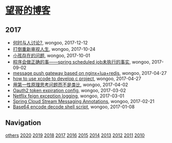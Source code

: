 # [望哥的博客](http://blog.sisopipo.com)

## 2017
* [何时与人讨论?](/2017/2017-12-12-discuss-with-others), wongoo, 2017-12-12
* [打倒重新审视人生](/2017/2017-10-24-different_sence_of_life), wongoo, 2017-10-24
* [小孩存在的问题](/2017/2017-10-01-problems-of-children), wongoo, 2017-10-01
* [程序会做正确的事——spring scheduled job未执行的事实](/2017/2017-09-02-the-truth-why-spring-scheduled-job-not-running), wongoo, 2017-09-02
* [message push gateway based on nginx+lua+redis](/2017/2017-04-27-message-push-gateway-based-on-nginx-and-lua-redis), wongoo, 2017-04-27
* [how to use xcode to develop c project](/2017/2017-04-27-how-to-use-xcode-to-develop-c-project), wongoo, 2017-04-27
* [用第一性原理思考问题而不是类比](/2017/2017-04-02-first-principle), wongoo, 2017-04-02
* [Oauth2 token expiration config](/2017/2017-03-02-oauth2-token-expiration-config), wongoo, 2017-03-02
* [Netflix feign exception logging](/2017/2017-03-01-netflix-feign-exception-logging), wongoo, 2017-03-01
* [Spring Cloud Stream Messaging Annotations](/2017/2017-02-21-spring-cloud-stream-messaging-annotations), wongoo, 2017-02-21
* [Base64 encode decode shell script](/2017/2017-01-08-base64-encode-decode-shell), wongoo, 2017-01-08

## Navigation
[others](/others/)
[2020](/2020/)
[2019](/2019/)
[2018](/2018/)
[2017](/2017/)
[2016](/2016/)
[2015](/2015/)
[2014](/2014/)
[2013](/2013/)
[2012](/2012/)
[2011](/2011/)
[2010](/2010/)
